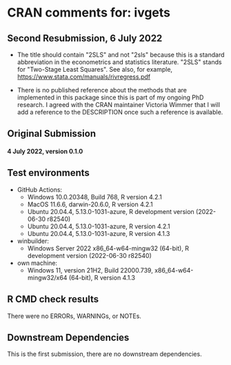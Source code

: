 # CRAN comments for: ivgets

## Second Resubmission, 6 July 2022

* The title should contain "2SLS" and not "2sls" because this is a standard abbreviation in the econometrics and statistics literature. "2SLS" stands for "Two-Stage Least Squares". See also, for example, https://www.stata.com/manuals/rivregress.pdf

* There is no published reference about the methods that are implemented in this package since this is part of my ongoing PhD research. I agreed with the CRAN maintainer Victoria Wimmer that I will add a reference to the DESCRIPTION once such a reference is available.


## Original Submission

#### 4 July 2022, version 0.1.0

## Test environments

* GitHub Actions:
  * Windows 10.0.20348, Build 768, R version 4.2.1
  * MacOS 11.6.6, darwin-20.6.0, R version 4.2.1
  * Ubuntu 20.04.4, 5.13.0-1031-azure, R development version (2022-06-30 r82540)
  * Ubuntu 20.04.4, 5.13.0-1031-azure, R version 4.2.1
  * Ubuntu 20.04.4, 5.13.0-1031-azure, R version 4.1.3
* winbuilder:
  * Windows Server 2022 x86_64-w64-mingw32 (64-bit), R development version (2022-06-30 r82540)
* own machine:
  * Windows 11, version 21H2, Build 22000.739, x86_64-w64-mingw32/x64 (64-bit), R version 4.1.3

## R CMD check results

There were no ERRORs, WARNINGs, or NOTEs.

## Downstream Dependencies

This is the first submission, there are no downstream dependencies.
